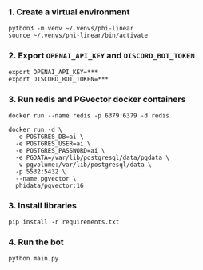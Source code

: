 ### 1. Create a virtual environment

```shell
python3 -m venv ~/.venvs/phi-linear
source ~/.venvs/phi-linear/bin/activate
```

### 2. Export `OPENAI_API_KEY` and `DISCORD_BOT_TOKEN`

```shell
export OPENAI_API_KEY=***
export DISCORD_BOT_TOKEN=***
```

### 3. Run redis and PGvector docker containers

```shell
docker run --name redis -p 6379:6379 -d redis

docker run -d \
  -e POSTGRES_DB=ai \
  -e POSTGRES_USER=ai \
  -e POSTGRES_PASSWORD=ai \
  -e PGDATA=/var/lib/postgresql/data/pgdata \
  -v pgvolume:/var/lib/postgresql/data \
  -p 5532:5432 \
  --name pgvector \
  phidata/pgvector:16
```

### 3. Install libraries

```shell
pip install -r requirements.txt
```

### 4. Run the bot

```shell
python main.py
```